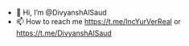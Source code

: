 - 👋 Hi, I’m @DivyanshAlSaud
- 📫 How to reach me https://t.me/IncYurVerReal   or https://t.me/DivyanshAlSaud
<!---
Welcome sudo wanna copy my code then copy it fast and edit the file that can't be identified to be copied! 
Regards Divyansh,
Yurika and Veronica Inc.
--->
